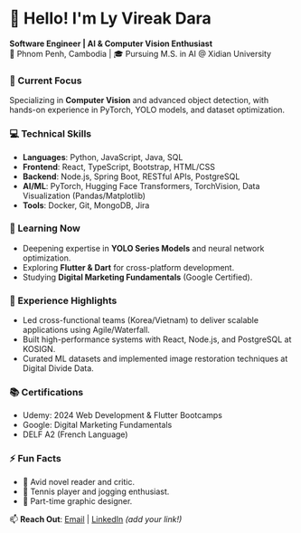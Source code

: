 # 👋 Hello! I'm Ly Vireak Dara 

**Software Engineer | AI & Computer Vision Enthusiast**  
📍 Phnom Penh, Cambodia | 🎓 Pursuing M.S. in AI @ Xidian University  

### 🔭 Current Focus  
Specializing in **Computer Vision** and advanced object detection, with hands-on experience in PyTorch, YOLO models, and dataset optimization.  

### 💻 Technical Skills  
- **Languages**: Python, JavaScript, Java, SQL  
- **Frontend**: React, TypeScript, Bootstrap, HTML/CSS  
- **Backend**: Node.js, Spring Boot, RESTful APIs, PostgreSQL  
- **AI/ML**: PyTorch, Hugging Face Transformers, TorchVision, Data Visualization (Pandas/Matplotlib)  
- **Tools**: Docker, Git, MongoDB, Jira  

### 🌱 Learning Now  
- Deepening expertise in **YOLO Series Models** and neural network optimization.  
- Exploring **Flutter & Dart** for cross-platform development.  
- Studying **Digital Marketing Fundamentals** (Google Certified).  

### 🚀 Experience Highlights  
- Led cross-functional teams (Korea/Vietnam) to deliver scalable applications using Agile/Waterfall.  
- Built high-performance systems with React, Node.js, and PostgreSQL at KOSIGN.  
- Curated ML datasets and implemented image restoration techniques at Digital Divide Data.  

### 📚 Certifications  
- Udemy: 2024 Web Development & Flutter Bootcamps  
- Google: Digital Marketing Fundamentals  
- DELF A2 (French Language)  

### ⚡ Fun Facts  
- 📖 Avid novel reader and critic.  
- 🎾 Tennis player and jogging enthusiast.  
- 🎨 Part-time graphic designer.  

📫 **Reach Out**: [Email](mailto:lyvireakdara@gmail.com) | [LinkedIn](#) *(add your link!)*  
